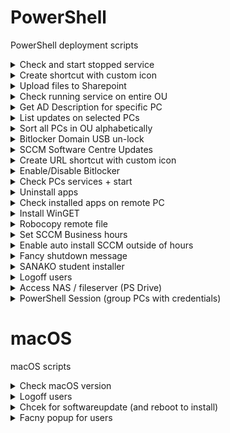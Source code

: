 # PowerShell
PowerShell deployment scripts


<details>
  <summary>Check and start stopped service</summary><br>
  
  $status=(Get-Service Niagara).Status; 
    <br>
  if($status-eq 'Running'){}elseif($status-eq 'Stopped'){Write-Host "The service is stopped.";start-service Niagara;get-service Niagara|Select-object Status}else{Write-Host "The service is in an unexpected state: $status"}
  
</details>





<details>
  <summary>Create shortcut with custom icon</summary><br>
  
  $WshShell = New-Object -comObject WScript.Shell ; $Shortcut = $WshShell.CreateShortcut("C:\\Users\\public\\Desktop\\test.url") ; $Shortcut.TargetPath = "https://test.ox.ac.uk/home"
<br>
$Shortcut.Save() ; Add-Content -Path "C:\\Users\\public\\Desktop\\test.url" -Value "IconFile=C:\Windows\System32\shell32.dll" ; Add-Content -Path "C:\\Users\\public\\Desktop\\test.url" -Value "IconIndex=43" ; $Shortcut.Save()

</details>




<details>
  <summary>Upload files to Sharepoint</summary><br>
  
  net use r: https://gdsto365.sharepoint.com/sites/XXX/General%20Share/  user:uk\boffnoff 
  <br>
  copy "C:\Users\Boffnoff\Downloads\test.txt" r:\somefile.txt
</details>


<details>
  <summary>Check running service on entire OU</summary><br>
  
  Get-ADComputer -Filter * -SearchBase "OU=RHS-IT1,OU=RHS-Senior,OU=RHS-Computers,OU=RHSB,OU=Schools,DC=uk,DC=gdst" | 
    Select-Object -ExpandProperty Name | 
    ForEach-Object {
        $computerName = $_
        Invoke-Command -ComputerName $computerName -ScriptBlock {
           Get-Service -Name 'wuauserv' | Select-Object -Property PSComputerName, Status
        }
    } | sort-object PSComputerName
</details>



<details>
  <summary>Get AD Description for specific PC</summary><br>

Get-ADComputer -Identity "XX-XX-0005" -Properties * | select-object CN,Description  


</details>




<details>
  <summary>List updates on selected PCs</summary><br>
  
  $results = invoke-command -computername rhs-wv-0030, rhs-wv-0005 -scriptblock {Get-WmiObject -Namespace "root\ccm\clientsdk" -Class CCM_SoftwareUpdate | Select-Object ArticleID, Name} -credential uk\rhsadmin10
  <br>
  $results | select-object PSComputerName, ArticleID, Name | sort-object PSComputerName
</details>



<details>
  <summary>Sort all PCs in OU alphabetically</summary><br>

  Get-ADComputer -Filter * -SearchBase "OU=RHS-IT1,OU=RHS-Senior,OU=RHS-Computers,OU=RHSB,OU=Schools,DC=uk,DC=gdst" | select-object Name | sort-object Name

- Or use the following to filter by name within the OU

  Get-ADComputer -Filter 'Name -like "*WT*" -SearchBase "etc..."

</details>

















































<details>
  <summary>Bitlocker Domain USB un-lock</summary><br>
  
- Setup Bitlocker to auto-unlock for specific domain group/user: (where X is USB drive)
  
Add-BitLockerKeyProtector -MountPoint "X:" ` -ADAccountOrGroup "uk\rhsadmin10" -ADAccountOrGroupProtector

- Find out who is currently assigned to that USB:

manage-bde -protectors -get "X:" -Type Identity

</details>



<details>
  <summary>SCCM Software Centre Updates</summary><br>
  
- list update article and name
  
Get-WmiObject -Namespace "root\ccm\clientsdk" -Class CCM_SoftwareUpdate | Select-Object     ArticleID, Name

- triggers installation

([wmiclass]'ROOT\ccm\ClientSDK:CCM_SoftwareUpdatesManager').InstallUpdates([System.Management.ManagementObject[]] (get-wmiobject -query 'SELECT * FROM CCM_SoftwareUpdate' -namespace 'ROOT\ccm\ClientSDK'))

</details>

<details>
  <summary>Create URL shortcut with custom icon</summary><br>
  
$WshShell = New-Object -comObject WScript.Shell ; $Shortcut = $WshShell.CreateShortcut("C:\\Users\\public\\Desktop\\Oxford-Admissions.url") ; $Shortcut.TargetPath = "https://admissionstesting.ox.ac.uk/candidates"
$Shortcut.Save() ; Add-Content -Path "C:\\Users\\public\\Desktop\\Online-test.url" -Value "IconFile=C:\Windows\System32\shell32.dll" ; Add-Content -Path "C:\\Users\\public\\Desktop\\Online-test.url" -Value "IconIndex=43" ; $Shortcut.Save()
</details>

<details>
  <summary>Enable/Disable Bitlocker</summary><br>
  
- Disable
  
@echo off
reg add "HKLM\SYSTEM\CurrentControlSet\Policies\Microsoft\FVE" /V RDVDenyWriteAccess /T REG_DWORD /F /D 0

- Enable

@echo off
reg add "HKLM\SYSTEM\CurrentControlSet\Policies\Microsoft\FVE" /V RDVDenyWriteAccess /T REG_DWORD /F /D 1

</details>

<details>
  <summary>Check PCs services + start</summary><br>
  
sc \\computername query winrm

OR set to auto startup

sc \\computer config winrm start=auto
</details>

<details>
  <summary>Uninstall apps</summary><br>
  
$readerdc= Get-WmiObject -Class Win32_Product | Where-Object {$_.Name -like "*Reader*"} ; $readerdc.Uninstall()
</details>

<details>
  <summary>Check installed apps on remote PC</summary><br>
  
$installedapps = Invoke-Command -ComputerName computer01 -Credential uk\USERNAME -ScriptBlock {Get-WmiObject -Class Win32_Product | select Name,Version} ; $installedapps | Out-GridView -Title "Installed Apps"
</details>

<details>
  <summary>Install WinGET</summary><br>
  
invoke-command -computername computer01, computer02 -scriptblock {Add-AppXPackage -Path https://github.com/microsoft/winget-cli/releases/download/v1.5.2201/Microsoft.DesktopAppInstaller_8wekyb3d8bbwe.msixbundle} -credential uk\USERNAME
</details>

<details>
  <summary>Robocopy remote file</summary><br>
  
$Session = New-PSSession -ComputerName "computer01" -Credential "uk\USERNAME"
Copy-Item "Y:\test\folder\file.pdf" -Destination "C:\Users\USER\Desktop" -ToSession $Session

</details>


<details>
  <summary>Set SCCM Business hours</summary><br>
  
Invoke-WmiMethod -Class CCM_ClientUXSettings -Namespace "root\ccm\clientsdk" -Name SetBusinessHours -ArgumentList 16,8,62
</details>

<details>
  <summary>Enable auto install SCCM outside of hours</summary><br>
  
Invoke-WmiMethod -Namespace “Root\ccm\ClientSDK” -Class CCM_ClientUXSettings -Name SetAutoInstallRequiredSoftwaretoNonBusinessHours -ArgumentList @($TRUE)
</details>


<details>
  <summary>Fancy shutdown message</summary><br>
  
shutdown /s  /c "Dr.EVIL has initiated a remote restart on your computer"
</details>


<details>
  <summary>SANAKO student installer</summary><br>
  
sanako student installer

Start-Process -wait -FilePath "\\uk-rhs-vapps1\Applications\Sanako\v9.32\InstallPrerequisites.exe"
Start-Process msiexec.exe -Wait -ArgumentList '/I "\\uk-rhs-vapps1\Applications\Sanako\v9.32\KeyboardBlocker.msi" /norestart /quiet'
write-host student keyboard-blocker installed, sleeping 3
#wait 5
Start-Sleep -Seconds 3
Start-Process msiexec.exe -Wait -ArgumentList '/I "\\uk-rhs-vapps1\Applications\Sanako\v9.32\Student.msi" /norestart /quiet'
write-host student msi installed, sleeping 3
#wait 5
Start-Sleep -Seconds 3
Start-Process -FilePath "cmd.exe" -ArgumentList "/c reg.exe import `"\\uk-rhs-vapps1\Applications\Sanako\v9.32\Sanako Student.reg""" -Wait -passthru
write-host student registry keys imported, sleeping 3
#wait 5
Start-Sleep -Seconds 3
write-host student install complete! 
Start-Sleep -Seconds 2
Start-Process -wait -FilePath "C:\Program Files (x86)\Sanako\Study\Student\student.exe"

</details>


<details>
  <summary>Logoff users</summary><br>
  
quser
logoff 1 (where 1 is the user ID) 
You can get fancy and use PowerShell sessions
Invoke-Command -Session $IT1 -ScriptBlock {logoff 1}
</details>

<details>
  <summary>Access NAS / fileserver (PS Drive)</summary><br>
  
create new-psdrive
new-PSDrive -Name "vapps1" -PSProvider "FileSystem" -Root "\\servername\share\folder\"
</details>


<details>
  <summary>PowerShell Session (group PCs with credentials)</summary><br>
  
$regstatus = @{
  ComputerName = 'computer01', 'computer02', 'computer03'
  ConfigurationName = 'MySession.PowerShell'
  ScriptBlock       = { get-service remoteregistry }
}
Invoke-Command @regstatus -credential domain\user | out-gridview
</details>


# macOS
macOS scripts

<details>
  <summary>Check macOS version</summary><br>
  sw_vers
</details>

<details>
  <summary>Logoff users</summary><br>
 sudo pkill loginwindow
</details>

<details>
  <summary>Chcek for softwareupdate (and reboot to install)</summary><br>
 sudo softwareupdate -i -a -R
</details>

<details>
  <summary>Facny popup for users</summary><br>
 osascript -e 'display alert "Update macOS" message "Please update macOS software NOW - Dr.EVIL"'
</details>
